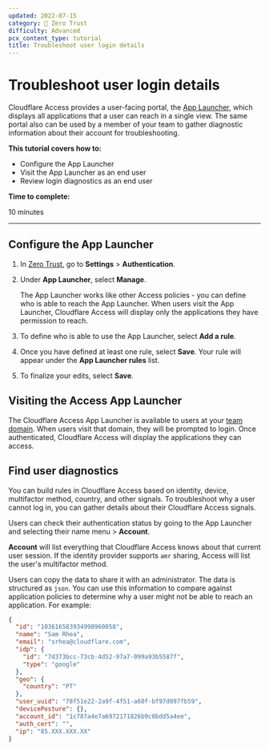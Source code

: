 ```yaml
---
updated: 2022-07-15
category: 🔐 Zero Trust
difficulty: Advanced
pcx_content_type: tutorial
title: Troubleshoot user login details
---
```


# Troubleshoot user login details

Cloudflare Access provides a user-facing portal, the [App Launcher](https://blog.cloudflare.com/announcing-the-cloudflare-access-app-launch/), which displays all applications that a user can reach in a single view. The same portal also can be used by a member of your team to gather diagnostic information about their account for troubleshooting.

**This tutorial covers how to:**

- Configure the App Launcher
- Visit the App Launcher as an end user
- Review login diagnostics as an end user

**Time to complete:**

10 minutes

---

## Configure the App Launcher

1. In [Zero Trust](https://one.dash.cloudflare.com/), go to **Settings** > **Authentication**.

2. Under **App Launcher**, select **Manage**.

   The App Launcher works like other Access policies - you can define who is able to reach the App Launcher. When users visit the App Launcher, Cloudflare Access will display only the applications they have permission to reach.

3. To define who is able to use the App Launcher, select **Add a rule**.

4. Once you have defined at least one rule, select **Save**. Your rule will appear under the **App Launcher rules** list.

5. To finalize your edits, select **Save**.

## Visiting the Access App Launcher

The Cloudflare Access App Launcher is available to users at your [team domain](/cloudflare-one/glossary/#team-domain). When users visit that domain, they will be prompted to login. Once authenticated, Cloudflare Access will display the applications they can access.

## Find user diagnostics

You can build rules in Cloudflare Access based on identity, device, multifactor method, country, and other signals. To troubleshoot why a user cannot log in, you can gather details about their Cloudflare Access signals.

Users can check their authentication status by going to the App Launcher and selecting their name menu > **Account**.

**Account** will list everything that Cloudflare Access knows about that current user session. If the identity provider supports `amr` sharing, Access will list the user's multifactor method.

Users can copy the data to share it with an administrator. The data is structured as `json`. You can use this information to compare against application policies to determine why a user might not be able to reach an application. For example:

```json
{
  "id": "103616583934998960058",
  "name": "Sam Rhea",
  "email": "srhea@cloudflare.com",
  "idp": {
    "id": "7d373bcc-73cb-4d52-97a7-099a93b5587f",
    "type": "google"
  },
  "geo": {
    "country": "PT"
  },
  "user_uuid": "78f51e22-2a9f-4f51-a60f-bf97d097fb59",
  "devicePosture": {},
  "account_id": "1c787a4e7a6972171826b9c0bdd5a4ee",
  "auth_cert": "",
  "ip": "85.XXX.XXX.XX"
}
```
